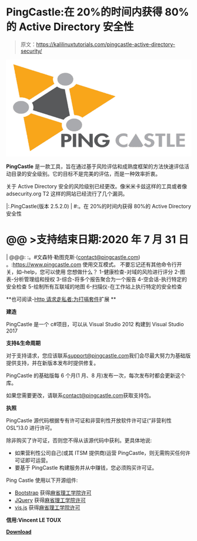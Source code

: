 # PingCastle:在 20%的时间内获得 80%的 Active Directory 安全性

> 原文：<https://kalilinuxtutorials.com/pingcastle-active-directory-security/>

[![PingCastle : Get Active Directory Security At 80% In 20% Of The Time](img/e3d5ee01e72c0f25f2a1b7c6f5c53d3e.png "PingCastle : Get Active Directory Security At 80% In 20% Of The Time")](https://1.bp.blogspot.com/-6b0y4xHZihA/XXTT9E68nwI/AAAAAAAACaA/I8DOKk6P4m0gWWL2Vb2fKfmWEqfCH0MvACLcBGAs/s1600/pingcastle_big%2B%25281%2529.png)

**PingCastle** 是一款工具，旨在通过基于风险评估和成熟度框架的方法快速评估活动目录的安全级别。它的目标不是完美的评估，而是一种效率折衷。

关于 Active Directory 安全的风险级别已经更改。像米米卡兹这样的工具或者像 adsecurity.org T2 这样的网站已经流行了几个漏洞。

|:.PingCastle(版本 2.5.2.0)
| #:。在 20%的时间内获得 80%的 Active Directory 安全性
# @@ >支持结束日期:2020 年 7 月 31 日
| @@@:
:。#文森特·勒图克斯·(contact@pingcastle.com)
。:https://www.pingcastle.com
使用交互模式。
不要忘记还有其他命令行开关，如–help，您可以使用
您想做什么？
1-健康检查-对域的风险进行评分
2-图表-分析管理组和授权
3-综合-将多个报告聚合为一个报告
4-空会话-执行特定的安全检查
5-绘制所有互联域的地图
6-扫描仪-在工作站上执行特定的安全检查

**也可阅读-[Http 请求走私者:为打嗝套件](https://kalilinuxtutorials.com/http-request-smuggler-extension-burp-suite/)扩展 **

**建造**

PingCastle 是一个 c#项目，可以从 Visual Studio 2012 构建到 Visual Studio 2017

**支持&生命周期**

对于支持请求，您应该联系[support@pingcastle.com](mailto:support@pingcastle.com)我们会尽最大努力为基础版提供支持，并在新版本发布时提供修复。

PingCastle 的基础版每 6 个月(1 月、8 月)发布一次，每次发布时都会更新这个库。

如果您需要更改，请联系[contact@pingcastle.com](mailto:contact@pingcastle.com)获取支持包。

**执照**

PingCastle 源代码根据专有许可证和非营利性开放软件许可证(“非营利性 OSL”)3.0 进行许可。

除非购买了许可证，否则您不得从该源代码中获利。更具体地说:

*   如果营利性公司自己(或其 ITSM 提供商)运营 PingCastle，则无需购买任何许可证即可运营。
*   要基于 PingCastle 构建服务并从中赚钱，您必须购买许可证。

Ping Castle 使用以下开源组件:

*   [Bootstrap](https://getbootstrap.com/) 获得[麻省理工学院许可](https://tldrlegal.com/license/mit-license)
*   [JQuery](https://jquery.org/) 获得[麻省理工学院许可](https://tldrlegal.com/license/mit-license)
*   [vis.js](http://visjs.org/) 获得[麻省理工学院许可](https://tldrlegal.com/license/mit-license)

**信用:Vincent LE TOUX**

[**Download**](https://github.com/vletoux/pingcastle)